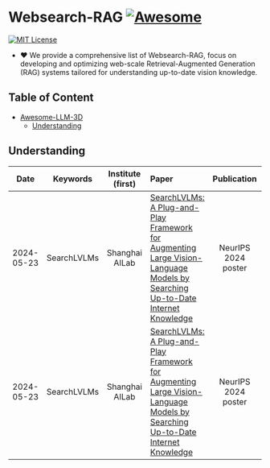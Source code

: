# Websearch-RAG [![Awesome](https://awesome.re/badge.svg)](https://awesome.re)

[![MIT License](https://img.shields.io/badge/license-MIT-green.svg)](https://opensource.org/licenses/MIT)

- ❤ We provide a comprehensive list of Websearch-RAG, focus on developing and optimizing web-scale Retrieval-Augmented Generation (RAG) systems tailored for understanding up-to-date vision knowledge.



## Table of Content

- [Awesome-LLM-3D](#awesome-llm-3D)
  - [Understanding](#3d-understanding-via-llm)




## Understanding

|  Date |       Keywords       |    Institute (first)   | Paper                                                                                                                                                                               | Publication | Code | Others | 
| :-----: | :------------------: | :--------------: | :---------------------------------------------------------------------------------------------------------------------------------------------------------------------------------- | :---------: | :---------:| :---------:
| 2024-05-23 | SearchLVLMs | Shanghai AILab | [SearchLVLMs: A Plug-and-Play Framework for Augmenting Large Vision-Language Models by Searching Up-to-Date Internet Knowledge](https://openreview.net/forum?id=leeosk2RAM&referrer=%5Bthe%20profile%20of%20Chuanhao%20Li%5D(%2Fprofile%3Fid%3D~Chuanhao_Li2)) | NeurIPS 2024 poster |  [code](https://github.com/NeverMoreLCH/SearchLVLMs) | [project](https://nevermorelch.github.io/SearchLVLMs.github.io/) |
| 2024-05-23 | SearchLVLMs | Shanghai AILab | [SearchLVLMs: A Plug-and-Play Framework for Augmenting Large Vision-Language Models by Searching Up-to-Date Internet Knowledge](https://openreview.net/forum?id=leeosk2RAM&referrer=%5Bthe%20profile%20of%20Chuanhao%20Li%5D(%2Fprofile%3Fid%3D~Chuanhao_Li2)) | NeurIPS 2024 poster |  [code](https://github.com/NeverMoreLCH/SearchLVLMs) | [project](https://nevermorelch.github.io/SearchLVLMs.github.io/) |

